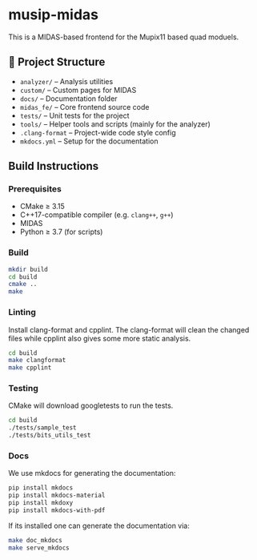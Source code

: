 # musip-midas

This is a MIDAS-based frontend for the Mupix11 based quad moduels.

## 📁 Project Structure

- `analyzer/` – Analysis utilities
- `custom/` – Custom pages for MIDAS
- `docs/` – Documentation folder
- `midas_fe/` – Core frontend source code
- `tests/` – Unit tests for the project
- `tools/` – Helper tools and scripts (mainly for the analyzer)
- `.clang-format` – Project-wide code style config
- `mkdocs.yml` – Setup for the documentation

## Build Instructions

### Prerequisites

- CMake ≥ 3.15
- C++17-compatible compiler (e.g. `clang++`, `g++`)
- MIDAS
- Python ≥ 3.7 (for scripts)

### Build

```bash
mkdir build
cd build
cmake ..
make
```

### Linting
Install clang-format and cpplint. The clang-format will clean the changed files while cpplint also gives some more static analysis.

```bash
cd build
make clangformat
make cpplint
```

### Testing
CMake will download googletests to run the tests.

```bash
cd build
./tests/sample_test
./tests/bits_utils_test
```

### Docs
We use mkdocs for generating the documentation:

```bash
pip install mkdocs
pip install mkdocs-material
pip install mkdoxy
pip install mkdocs-with-pdf
```

If its installed one can generate the documentation via:
```bash
make doc_mkdocs
make serve_mkdocs
```
